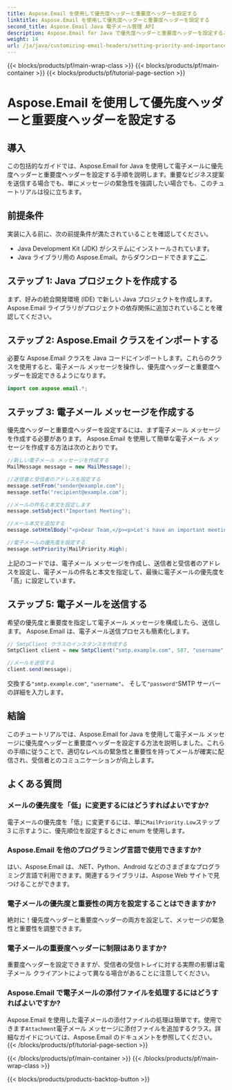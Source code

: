 ```yaml
---
title: Aspose.Email を使用して優先度ヘッダーと重要度ヘッダーを設定する
linktitle: Aspose.Email を使用して優先度ヘッダーと重要度ヘッダーを設定する
second_title: Aspose.Email Java 電子メール管理 API
description: Aspose.Email for Java で優先度ヘッダーと重要度ヘッダーを設定することで、電子メールの効果を高めます。このステップバイステップのガイドでその方法を学びましょう。
weight: 14
url: /ja/java/customizing-email-headers/setting-priority-and-importance-headers/
---
```


{{< blocks/products/pf/main-wrap-class >}}
{{< blocks/products/pf/main-container >}}
{{< blocks/products/pf/tutorial-page-section >}}

# Aspose.Email を使用して優先度ヘッダーと重要度ヘッダーを設定する


## 導入

この包括的なガイドでは、Aspose.Email for Java を使用して電子メールに優先度ヘッダーと重要度ヘッダーを設定する手順を説明します。重要なビジネス提案を送信する場合でも、単にメッセージの緊急性を強調したい場合でも、このチュートリアルは役に立ちます。

## 前提条件

実装に入る前に、次の前提条件が満たされていることを確認してください。

- Java Development Kit (JDK) がシステムにインストールされています。
-  Java ライブラリ用の Aspose.Email。からダウンロードできます[ここ](https://releases.aspose.com/email/java/).

## ステップ 1: Java プロジェクトを作成する

まず、好みの統合開発環境 (IDE) で新しい Java プロジェクトを作成します。 Aspose.Email ライブラリがプロジェクトの依存関係に追加されていることを確認してください。

## ステップ 2: Aspose.Email クラスをインポートする

必要な Aspose.Email クラスを Java コードにインポートします。これらのクラスを使用すると、電子メール メッセージを操作し、優先度ヘッダーと重要度ヘッダーを設定できるようになります。

```java
import com.aspose.email.*;
```

## ステップ 3: 電子メール メッセージを作成する

優先度ヘッダーと重要度ヘッダーを設定するには、まず電子メール メッセージを作成する必要があります。 Aspose.Email を使用して簡単な電子メール メッセージを作成する方法は次のとおりです。

```java
//新しい電子メール メッセージを作成する
MailMessage message = new MailMessage();

//送信者と受信者のアドレスを設定する
message.setFrom("sender@example.com");
message.setTo("recipient@example.com");

//メールの件名と本文を設定します
message.setSubject("Important Meeting");

//メール本文を追加する
message.setHtmlBody("<p>Dear Team,</p><p>Let's have an important meeting tomorrow at 10 AM.</p>");

//電子メールの優先度を設定する
message.setPriority(MailPriority.High);
```

上記のコードでは、電子メール メッセージを作成し、送信者と受信者のアドレスを設定し、電子メールの件名と本文を指定して、最後に電子メールの優先度を「高」に設定しています。

## ステップ 5: 電子メールを送信する

希望の優先度と重要度を指定して電子メール メッセージを構成したら、送信します。 Aspose.Email は、電子メール送信プロセスも簡素化します。

```java
// SmtpClient クラスのインスタンスを作成する
SmtpClient client = new SmtpClient("smtp.example.com", 587, "username", "password");

//メールを送信する
client.send(message);
```

交換する`"smtp.example.com"`, `"username"`、 そして`"password"`SMTP サーバーの詳細を入力します。

## 結論

このチュートリアルでは、Aspose.Email for Java を使用して電子メール メッセージに優先度ヘッダーと重要度ヘッダーを設定する方法を説明しました。これらの手順に従うことで、適切なレベルの緊急性と重要性を持ってメールが確実に配信され、受信者とのコミュニケーションが向上します。

## よくある質問

### メールの優先度を「低」に変更するにはどうすればよいですか?

電子メールの優先度を「低」に変更するには、単に`MailPriority.Low`ステップ 3 に示すように、優先順位を設定するときに enum を使用します。

### Aspose.Email を他のプログラミング言語で使用できますか?

はい、Aspose.Email は、.NET、Python、Android などのさまざまなプログラミング言語で利用できます。関連するライブラリは、Aspose Web サイトで見つけることができます。

### 電子メールの優先度と重要性の両方を設定することはできますか?

絶対に！優先度ヘッダーと重要度ヘッダーの両方を設定して、メッセージの緊急性と重要性を調整できます。

### 電子メールの重要度ヘッダーに制限はありますか?

重要度ヘッダーを設定できますが、受信者の受信トレイに対する実際の影響は電子メール クライアントによって異なる場合があることに注意してください。

### Aspose.Email で電子メールの添付ファイルを処理するにはどうすればよいですか?

 Aspose.Email を使用した電子メールの添付ファイルの処理は簡単です。使用できます`Attachment`電子メール メッセージに添付ファイルを追加するクラス。詳細なガイドについては、Aspose.Email のドキュメントを参照してください。
{{< /blocks/products/pf/tutorial-page-section >}}

{{< /blocks/products/pf/main-container >}}
{{< /blocks/products/pf/main-wrap-class >}}

{{< blocks/products/products-backtop-button >}}
